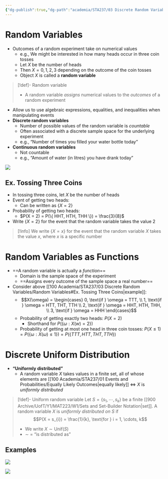```yaml
---
{"dg-publish":true,"dg-path":"academia/STA237/03 Discrete Random Variables/Random Variables.md","permalink":"/academia/sta-237/03-discrete-random-variables/random-variables/","tags":["#lecture","#note","stats","university"],"created":"2024-09-28T19:24:27.000-04:00","updated":"2024-12-05T17:55:14.019-05:00"}
---
```



# Random Variables

- Outcomes of a random experiment take on numerical values
    - e.g., We might be interested in how many heads occur in three coin tosses
    - Let $X$ be the number of heads
    - Then $X = 0, 1, 2, 3$ depending on the outcome of the coin tosses
    - Object $X$ is called a **random variable**

> [!def]- Random variable
> - A random variable *assigns* numerical values to the *outcomes* of a random experiment

- Allow us to use algebraic expressions, equalities, and inequalities when manipulating events
- **Discrete random variables**
    - Number of possible values of the random variable is *countable*
    - Often associated with a discrete sample space for the underlying experiment
    - e.g., “Number of times you filled your water bottle today”
- **Continuous random variables**
    - Not countable
    - e.g., “Amount of water (in litres) you have drank today”

![](https://i.imgur.com/TUo0kTW.png)

## Ex. Tossing Three Coins

- In tossing three coins, let $X$ be the number of heads
- Event of getting two heads:
    - Can be written as $\{X = 2\}$
- Probability of getting two heads:
    - $P(X = 2) = P(\{ HHT, HTH, THH \}) = \frac{3}{8}$
- Write $\{X = 2\}$ for the event that the random variable takes the value 2

> [!info] We write $\{X = x\}$ for the event that the random variable $X$ takes the value $x$, where $x$ is a specific number

# Random Variables as Functions

- ==A random variable is actually a *function*==
    - Domain is the sample space of the experiment
    - ==Assigns every outcome of the sample space a real number==
- Consider above [[100 Academia/STA237/03 Discrete Random Variables/Random Variables#Ex. Tossing Three Coins\|example]]:
    - $$X(\omega) = \begin{cases} 0, \text{if } \omega = TTT, \\ 1, \text{if } \omega = HTT, THT, TTH \\ 2, \text{if } \omega = HHT, HTH, THH, \\ 3, \text{if } \omega = HHH  \end{cases}$$
    - Probability of getting exactly two heads: $P(X = 2)$
        - Shorthand for $P(\{ \omega : X(w) = 2 \})$
    - Probability of getting at most one head in three coin tosses: $P(X \leq 1) = P(\{ \omega : X(\omega) \leq 1 \}) = P(\{TTT, HTT, THT, TTH \})$

# Discrete Uniform Distribution

- **“Uniformly distributed”**
    - A random variable $X$ takes values in a finite set, all of whose elements are [[100 Academia/STA237/01 Events and Probabilities/Equally Likely Outcomes\|equally likely]] $\iff$ $X$ is *uniformly distributed*

> [!def]- Uniform random variable
> Let $S = \{ s_{1}, \cdots, s_{k} \}$ be a finite [[900 Archive/UofT/Y1/MAT223/W1/Sets and Set-Builder Notation\|set]]. A random variable $X$ is *uniformly distributed on $S$* if $$P(X = s_{i}) = \frac{1}{k}, \text{for } i = 1, \cdots, k$$
> - We write $X \sim \text{Unif}(S)$
> - $\sim$ = “is distributed as”

## Examples

![](https://i.imgur.com/RffJH98.png)

![](https://i.imgur.com/KxBPAdy.png)
